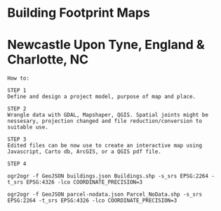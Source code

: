 # Building Footprint Maps
# Newcastle Upon Tyne, England & Charlotte, NC


```
How to:
```

```
STEP 1
Define and design a project model, purpose of map and place. 
```

```
STEP 2
Wrangle data with GDAL, Mapshaper, QGIS. Spatial joints might be nessesary, projection changed and file reduction/conversion to suitable use.
```

```
STEP 3
Edited files can be now use to create an interactive map using Javascript, Carto db, ArcGIS, or a QGIS pdf file. 
```

```
STEP 4
```

```
ogr2ogr -f GeoJSON buildings.json Buildings.shp -s_srs EPSG:2264 -t_srs EPSG:4326 -lco COORDINATE_PRECISION=3
```

```
ogr2ogr -f GeoJSON parcel-nodata.json Parcel_NoData.shp -s_srs EPSG:2264 -t_srs EPSG:4326 -lco COORDINATE_PRECISION=3
```

